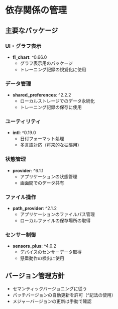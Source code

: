 # 依存関係の管理

## 主要なパッケージ

### UI・グラフ表示
- **fl_chart**: ^0.66.0
  - グラフ表示用のパッケージ
  - トレーニング記録の視覚化に使用

### データ管理
- **shared_preferences**: ^2.2.2
  - ローカルストレージでのデータ永続化
  - トレーニング記録の保存に使用

### ユーティリティ
- **intl**: ^0.19.0
  - 日付フォーマット処理
  - 多言語対応（将来的な拡張用）

### 状態管理
- **provider**: ^6.1.1
  - アプリケーションの状態管理
  - 画面間でのデータ共有

### ファイル操作
- **path_provider**: ^2.1.2
  - アプリケーションのファイルパス管理
  - ローカルファイルの保存場所の取得

### センサー制御
- **sensors_plus**: ^4.0.2
  - デバイスのセンサーデータ取得
  - 懸垂動作の検出に使用

## バージョン管理方針
- セマンティックバージョニングに従う
- パッチバージョンの自動更新を許可（^記法の使用）
- メジャーバージョンの更新は手動で確認
